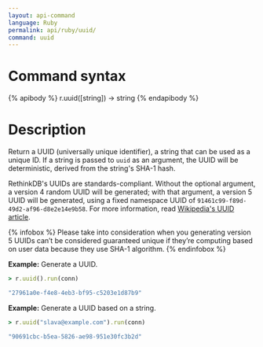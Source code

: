 ```yaml
---
layout: api-command
language: Ruby
permalink: api/ruby/uuid/
command: uuid
---
```


# Command syntax #

{% apibody %}
r.uuid([string]) &rarr; string
{% endapibody %}

# Description #

Return a UUID (universally unique identifier), a string that can be used as a unique ID. If a string is passed to `uuid` as an argument, the UUID will be deterministic, derived from the string's SHA-1 hash.

RethinkDB's UUIDs are standards-compliant. Without the optional argument, a version 4 random UUID will be generated; with that argument, a version 5 UUID will be generated, using a fixed namespace UUID of `91461c99-f89d-49d2-af96-d8e2e14e9b58`. For more information, read [Wikipedia's UUID article][uu].

[uu]: https://en.wikipedia.org/wiki/Universally_unique_identifier

{% infobox %} 
Please take into consideration when you generating version 5 UUIDs can’t be considered guaranteed unique if they’re computing based on user data because they use SHA-1 algorithm.
{% endinfobox %}

__Example:__ Generate a UUID.

```rb
> r.uuid().run(conn)

"27961a0e-f4e8-4eb3-bf95-c5203e1d87b9"
```

__Example:__ Generate a UUID based on a string.

```rb
> r.uuid("slava@example.com").run(conn)

"90691cbc-b5ea-5826-ae98-951e30fc3b2d"
```
